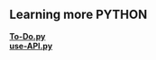 ## Learning more PYTHON
__[To-Do.py](https://github.com/othmansalahi/BACKEND-PY/blob/main/learn-more/To-Do.py)__<br>
__[use-API.py](https://github.com/othmansalahi/BACKEND-PY/blob/main/learn-more/use-API.py)__